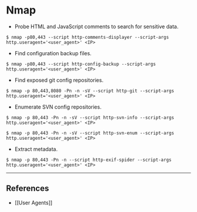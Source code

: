# Nmap

- Probe HTML and JavaScript comments to search for sensitive data.

`$ nmap -p80,443 --script http-comments-displayer --script-args http.useragent='<user_agent>' <IP>`

- Find configuration backup files.

`$ nmap -p80,443 --script http-config-backup --script-args http.useragent='<user_agent>' <IP>`

- Find exposed git config repositories.

`$ nmap -p 80,443,8080 -Pn -n -sV --script http-git --script-args http.useragent='<user_agent>' <IP>`

- Enumerate SVN config repositories.

```
$ nmap -p 80,443 -Pn -n -sV --script http-svn-info --script-args http.useragent='<user_agent>' <IP>

$ nmap -p 80,443 -Pn -n -sV --script http-svn-enum --script-args http.useragent='<user_agent>' <IP>
```

- Extract metadata.

`$ nmap -p 80,443 -Pn -n --script http-exif-spider --script-args http.useragent='<user_agent>' <IP>`

---
## References

- [[User Agents]]